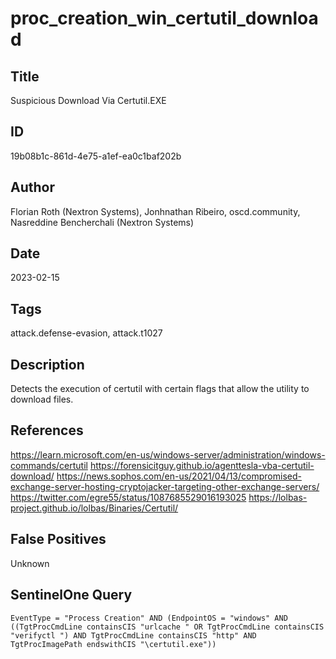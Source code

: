 # proc_creation_win_certutil_download

## Title
Suspicious Download Via Certutil.EXE

## ID
19b08b1c-861d-4e75-a1ef-ea0c1baf202b

## Author
Florian Roth (Nextron Systems), Jonhnathan Ribeiro, oscd.community, Nasreddine Bencherchali (Nextron Systems)

## Date
2023-02-15

## Tags
attack.defense-evasion, attack.t1027

## Description
Detects the execution of certutil with certain flags that allow the utility to download files.

## References
https://learn.microsoft.com/en-us/windows-server/administration/windows-commands/certutil
https://forensicitguy.github.io/agenttesla-vba-certutil-download/
https://news.sophos.com/en-us/2021/04/13/compromised-exchange-server-hosting-cryptojacker-targeting-other-exchange-servers/
https://twitter.com/egre55/status/1087685529016193025
https://lolbas-project.github.io/lolbas/Binaries/Certutil/

## False Positives
Unknown

## SentinelOne Query
```
EventType = "Process Creation" AND (EndpointOS = "windows" AND ((TgtProcCmdLine containsCIS "urlcache " OR TgtProcCmdLine containsCIS "verifyctl ") AND TgtProcCmdLine containsCIS "http" AND TgtProcImagePath endswithCIS "\certutil.exe"))

```